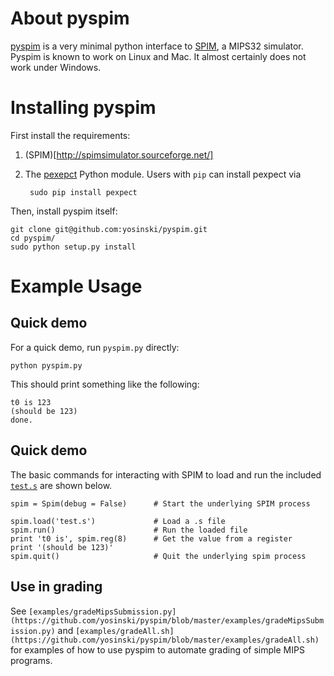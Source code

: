 About pyspim
=====================

[pyspim](https://github.com/yosinski/pyspim) is a very minimal python
interface to [SPIM](http://sourceforge.net/projects/spimsimulator/), a
MIPS32 simulator. Pyspim is known to work on Linux and Mac. It almost
certainly does not work under Windows.



Installing pyspim
=====================

First install the requirements:

1. (SPIM)[http://spimsimulator.sourceforge.net/]

2. The [pexepct](http://sourceforge.net/projects/pexpect/) Python module. Users with ```pip``` can install pexpect via

        sudo pip install pexpect

Then, install pyspim itself:

    git clone git@github.com:yosinski/pyspim.git
    cd pyspim/
    sudo python setup.py install



Example Usage
=====================

Quick demo
---------------------

For a quick demo, run ```pyspim.py``` directly:

    python pyspim.py

This should print something like the following:

    t0 is 123
    (should be 123)
    done.

Quick demo
---------------------

The basic commands for interacting with SPIM to load and run the included [```test.s```](https://github.com/yosinski/pyspim/blob/master/test.s) are shown below.

    spim = Spim(debug = False)      # Start the underlying SPIM process

    spim.load('test.s')             # Load a .s file
    spim.run()                      # Run the loaded file
    print 't0 is', spim.reg(8)      # Get the value from a register
    print '(should be 123)'
    spim.quit()                     # Quit the underlying spim process


Use in grading
---------------------

See ```[examples/gradeMipsSubmission.py](https://github.com/yosinski/pyspim/blob/master/examples/gradeMipsSubmission.py)``` and ```[examples/gradeAll.sh](https://github.com/yosinski/pyspim/blob/master/examples/gradeAll.sh)``` for examples of how to use pyspim to automate grading of simple MIPS programs.
